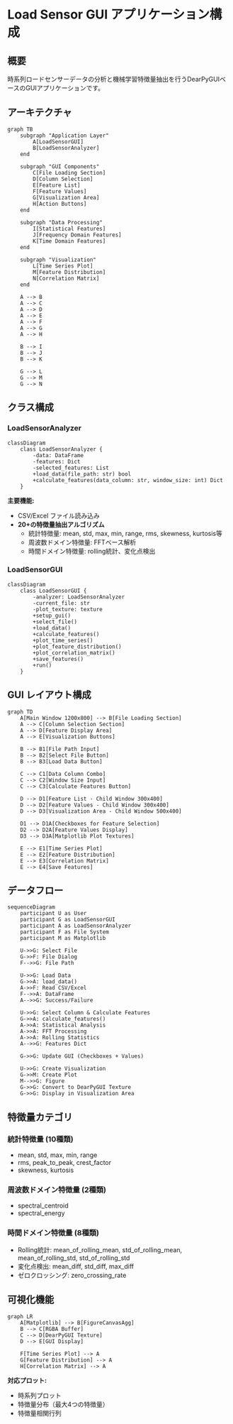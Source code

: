 # Load Sensor GUI アプリケーション構成

## 概要

時系列ロードセンサーデータの分析と機械学習特徴量抽出を行うDearPyGUIベースのGUIアプリケーションです。

## アーキテクチャ

```mermaid
graph TB
    subgraph "Application Layer"
        A[LoadSensorGUI]
        B[LoadSensorAnalyzer]
    end
    
    subgraph "GUI Components"
        C[File Loading Section]
        D[Column Selection]
        E[Feature List]
        F[Feature Values]
        G[Visualization Area]
        H[Action Buttons]
    end
    
    subgraph "Data Processing"
        I[Statistical Features]
        J[Frequency Domain Features]
        K[Time Domain Features]
    end
    
    subgraph "Visualization"
        L[Time Series Plot]
        M[Feature Distribution]
        N[Correlation Matrix]
    end
    
    A --> B
    A --> C
    A --> D
    A --> E
    A --> F
    A --> G
    A --> H
    
    B --> I
    B --> J
    B --> K
    
    G --> L
    G --> M
    G --> N
```

## クラス構成

### LoadSensorAnalyzer
```mermaid
classDiagram
    class LoadSensorAnalyzer {
        -data: DataFrame
        -features: Dict
        -selected_features: List
        +load_data(file_path: str) bool
        +calculate_features(data_column: str, window_size: int) Dict
    }
```

**主要機能:**
- CSV/Excel ファイル読み込み
- **20+の特徴量抽出アルゴリズム**
  - 統計特徴量: mean, std, max, min, range, rms, skewness, kurtosis等
  - 周波数ドメイン特徴量: FFTベース解析
  - 時間ドメイン特徴量: rolling統計、変化点検出

### LoadSensorGUI
```mermaid
classDiagram
    class LoadSensorGUI {
        -analyzer: LoadSensorAnalyzer
        -current_file: str
        -plot_texture: texture
        +setup_gui()
        +select_file()
        +load_data()
        +calculate_features()
        +plot_time_series()
        +plot_feature_distribution()
        +plot_correlation_matrix()
        +save_features()
        +run()
    }
```

## GUI レイアウト構成

```mermaid
graph TD
    A[Main Window 1200x800] --> B[File Loading Section]
    A --> C[Column Selection Section]
    A --> D[Feature Display Area]
    A --> E[Visualization Buttons]
    
    B --> B1[File Path Input]
    B --> B2[Select File Button]
    B --> B3[Load Data Button]
    
    C --> C1[Data Column Combo]
    C --> C2[Window Size Input]
    C --> C3[Calculate Features Button]
    
    D --> D1[Feature List - Child Window 300x400]
    D --> D2[Feature Values - Child Window 300x400]
    D --> D3[Visualization Area - Child Window 500x400]
    
    D1 --> D1A[Checkboxes for Feature Selection]
    D2 --> D2A[Feature Values Display]
    D3 --> D3A[Matplotlib Plot Textures]
    
    E --> E1[Time Series Plot]
    E --> E2[Feature Distribution]
    E --> E3[Correlation Matrix]
    E --> E4[Save Features]
```

## データフロー

```mermaid
sequenceDiagram
    participant U as User
    participant G as LoadSensorGUI
    participant A as LoadSensorAnalyzer
    participant F as File System
    participant M as Matplotlib
    
    U->>G: Select File
    G->>F: File Dialog
    F-->>G: File Path
    
    U->>G: Load Data
    G->>A: load_data()
    A->>F: Read CSV/Excel
    F-->>A: DataFrame
    A-->>G: Success/Failure
    
    U->>G: Select Column & Calculate Features
    G->>A: calculate_features()
    A->>A: Statistical Analysis
    A->>A: FFT Processing
    A->>A: Rolling Statistics
    A-->>G: Features Dict
    
    G->>G: Update GUI (Checkboxes + Values)
    
    U->>G: Create Visualization
    G->>M: Create Plot
    M-->>G: Figure
    G->>G: Convert to DearPyGUI Texture
    G->>G: Display in Visualization Area
```

## 特徴量カテゴリ

### 統計特徴量 (10種類)
- mean, std, max, min, range
- rms, peak_to_peak, crest_factor
- skewness, kurtosis

### 周波数ドメイン特徴量 (2種類)
- spectral_centroid
- spectral_energy

### 時間ドメイン特徴量 (8種類)
- Rolling統計: mean_of_rolling_mean, std_of_rolling_mean, mean_of_rolling_std, std_of_rolling_std
- 変化点検出: mean_diff, std_diff, max_diff
- ゼロクロッシング: zero_crossing_rate

## 可視化機能

```mermaid
graph LR
    A[Matplotlib] --> B[FigureCanvasAgg]
    B --> C[RGBA Buffer]
    C --> D[DearPyGUI Texture]
    D --> E[GUI Display]
    
    F[Time Series Plot] --> A
    G[Feature Distribution] --> A
    H[Correlation Matrix] --> A
```

**対応プロット:**
- 時系列プロット
- 特徴量分布（最大4つの特徴量）
- 特徴量相関行列